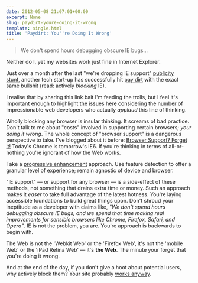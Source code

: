 ```yaml
---
date: 2012-05-08 21:07:01+00:00
excerpt: None
slug: paydirt-youre-doing-it-wrong
template: single.html
title: 'Paydirt: You''re Doing It Wrong'
---
```


<blockquote><p>We don't spend hours debugging obscure IE bugs...</p></blockquote>


Neither do I, yet my websites work just fine in Internet Explorer.

Just over a month after the last "we're dropping IE support" [publicity stunt](https://dbushell.com/2012/04/02/dropping-ie-support/), another tech start-up has successfully hit [pay dirt](http://news.ycombinator.com/item?id=3941799) with the exact same bullshit (read: actively _blocking_ IE).

I realise that by sharing this link bait I'm feeding the trolls, but I feel it's important enough to highlight the issues here considering the number of impressionable web developers who actually _applaud_ this line of thinking.

Wholly blocking any browser is insular thinking. It screams of bad practice. Don't talk to me about "costs" involved in supporting certain browsers; _your doing it wrong_. The whole concept of "browser support" is a dangerous perspective to take. I've blogged about it before: [Browser Support? Forget it!](https://dbushell.com/2012/03/03/forget-about-browser-support/) Today's Chrome is tomorrow's IE6. If you're thinking in terms of all-or-nothing you're ignorant of how the Web works.

Take a [progressive enhancement](http://www.alistapart.com/articles/understandingprogressiveenhancement/) approach. Use feature detection to offer a granular level of experience; remain agnostic of device and browser.

"IE support" — or support for any browser — is a side-effect of these methods, not something that drains extra time or money. Such an approach makes it _easer_ to take full advantage of the latest hotness. You're laying accessible foundations to build great things upon. Don't shroud your ineptitude as a developer with claims like, _"We don't spend hours debugging obscure IE bugs, and we spend that time making real improvements for sensible browsers like Chrome, Firefox, Safari, and Opera"_. IE is not the problem, you are. You're approach is backwards to begin with.

The Web is not the 'Webkit Web' or the 'Firefox Web', it's not the 'mobile Web' or the 'iPad Retina Web' — it's **the Web**. The minute your forget that you're doing it wrong.

And at the end of the day, if you don't give a hoot about potential users, why actively block them? Your site probably [works anyway](http://blog.reybango.com/2012/05/08/hey-paydirt-your-site-works-just-fine-in-ie/).
